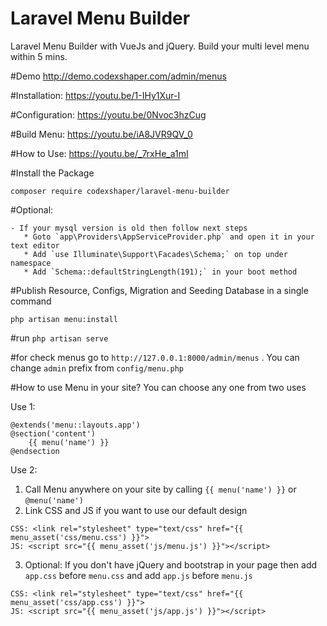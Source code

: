 # Laravel Menu Builder
Laravel Menu Builder with VueJs and jQuery. Build your multi level menu within 5 mins.

#Demo http://demo.codexshaper.com/admin/menus

#Installation: https://youtu.be/1-IHy1Xur-I

#Configuration: https://youtu.be/0Nvoc3hzCug

#Build Menu: https://youtu.be/iA8JVR9QV_0

#How to Use: https://youtu.be/_7rxHe_a1mI

#Install the Package

```
composer require codexshaper/laravel-menu-builder
```

#Optional:

    - If your mysql version is old then follow next steps
       * Goto `app\Providers\AppServiceProvider.php` and open it in your text editor
       * Add `use Illuminate\Support\Facades\Schema;` on top under namespace
       * Add `Schema::defaultStringLength(191);` in your boot method
       
#Publish Resource, Configs, Migration and Seeding Database in a single command

```
php artisan menu:install
```
#run `php artisan serve`

#for check menus go to `http://127.0.0.1:8000/admin/menus` . You can change `admin` prefix from `config/menu.php`

#How to use Menu in your site? You can choose any one from two uses

Use 1:
```
@extends('menu::layouts.app')
@section('content')
    {{ menu('name') }}
@endsection
```
Use 2:
1. Call Menu anywhere on your site by calling `{{ menu('name') }}` or `@menu('name')`
2. Link CSS and JS if you want to use our default design 
```
CSS: <link rel="stylesheet" type="text/css" href="{{ menu_asset('css/menu.css') }}">
JS: <script src="{{ menu_asset('js/menu.js') }}"></script> 
```
3. Optional: If you don't have jQuery and bootstrap in your page then add `app.css` before `menu.css` and add `app.js` before `menu.js`
```
CSS: <link rel="stylesheet" type="text/css" href="{{ menu_asset('css/app.css') }}">
JS: <script src="{{ menu_asset('js/app.js') }}"></script>
```
